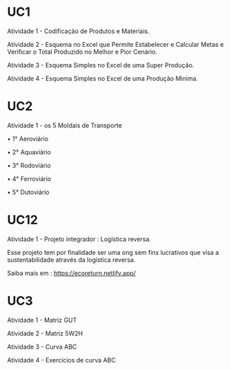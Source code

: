 # UC1

Atividade 1 - Codificação de Produtos e Materiais.

Atividade 2 - Esquema no Excel que Permite Estabelecer e Calcular Metas e Verificar o Total Produzido no Melhor e Pior Cenário.

Atividade 3 - Esquema Simples no Excel de uma Super Produção.

Atividade 4 - Esquema Simples no Excel de uma Produção Minima.

# UC2

Atividade 1 - os 5 Moldais de Transporte

• 1° Aeroviário

• 2° Aquaviário

• 3° Rodoviário

• 4° Ferroviário

• 5° Dutoviário

# UC12

Atividade 1 - Projeto integrador : Logística reversa.

Esse projeto tem por finalidade ser uma ong sem fins lucrativos que visa a sustentabilidade através da logística reversa.

Saiba mais em : https://ecoreturn.netlify.app/

# UC3

Atividade 1 - Matriz GUT 

Atividade 2 - Matriz 5W2H

Atividade 3 - Curva ABC

Atividade 4 - Exercícios de curva ABC
